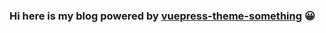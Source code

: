 ### Hi here is my blog powered by [vuepress-theme-something](https://github.com/vczyh/vuepress-theme-something) :grinning:

